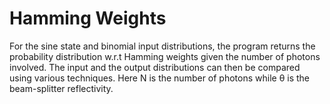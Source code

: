 # Hamming Weights

For the sine state and binomial input distributions, the program returns the probability distribution w.r.t Hamming weights given the number of photons involved. The input and the output distributions can then be compared using various techniques. Here N is the number of photons while θ is the beam-splitter reflectivity.
